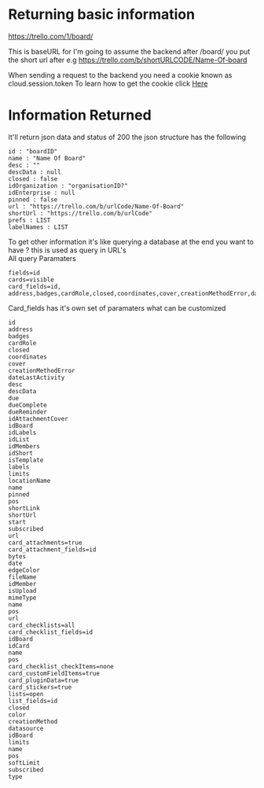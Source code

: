 
# Returning basic information

https://trello.com/1/board/

This is baseURL for I'm going to assume the backend
after /board/ you put the short url after 
e.g
https://trello.com/b/shortURLCODE/Name-Of-board

When sending a request to the backend you need a cookie known as cloud.session.token
To learn how to get the cookie click <a href=/>Here</a>

# Information Returned

It'll return json data and status of 200 the json structure has the following
<br>
```
id : "boardID"
name : "Name Of Board"
desc : ""
descData : null
closed : false
idOrganization : "organisationID?"
idEnterprise : null
pinned : false
url : "https://trello.com/b/urlCode/Name-Of-Board"
shortUrl : "https://trello.com/b/urlCode"
prefs : LIST
labelNames : LIST
```

To get other information it's like querying a database at the end you want to have ? this is used as query in URL's <br>
All query Paramaters 

```
fields=id
cards=visible
card_fields=id, address,badges,cardRole,closed,coordinates,cover,creationMethodError,dateLastActivity,desc,descData,due,dueComplete,dueReminder,idAttachmentCover,idBoard,idLabels,idList,idMembers,idShort,isTemplate,labels,limits,locationName,name,pinned,pos,shortLink,shortUrl,start,subscribed,url&card_attachments=true&card_attachment_fields=id,bytes,date,edgeColor,fileName,idMember,isUpload,mimeType,name,pos,url&card_checklists=all&card_checklist_fields=id,idBoard,idCard,name,pos&card_checklist_checkItems=none&card_customFieldItems=true&card_pluginData=true&card_stickers=true&lists=open&list_fields=id,closed,color,creationMethod,datasource,idBoard,limits,name,pos,softLimit,subscribed,type
```

Card_fields has it's own set of paramaters what can be customized
```
id
address
badges
cardRole
closed
coordinates
cover
creationMethodError
dateLastActivity
desc
descData
due
dueComplete
dueReminder
idAttachmentCover
idBoard
idLabels
idList
idMembers
idShort
isTemplate
labels
limits
locationName
name
pinned
pos
shortLink
shortUrl
start
subscribed
url
card_attachments=true
card_attachment_fields=id
bytes
date
edgeColor
fileName
idMember
isUpload
mimeType
name
pos
url
card_checklists=all
card_checklist_fields=id
idBoard
idCard
name
pos
card_checklist_checkItems=none
card_customFieldItems=true
card_pluginData=true
card_stickers=true
lists=open
list_fields=id
closed
color
creationMethod
datasource
idBoard
limits
name
pos
softLimit
subscribed
type
```
